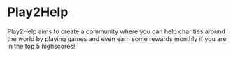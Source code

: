 # Play2Help
Play2Help aims to create a community where you can help charities around the world by playing games and even earn some rewards monthly if you are in the top 5 highscores! 
